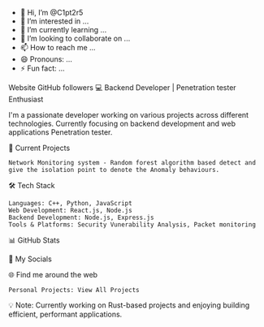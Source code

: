 - 👋 Hi, I’m @C1pt2r5
- 👀 I’m interested in ...
- 🌱 I’m currently learning ...
- 💞️ I’m looking to collaborate on ...
- 📫 How to reach me ...
- 😄 Pronouns: ...
- ⚡ Fun fact: ...

<!---
C1pt2r5/C1pt2r5 is a ✨ special ✨ repository because its `README.md` (this file) appears on your GitHub profile.
You can click the Preview link to take a look at your changes.
--->
Website GitHub followers
💻 Backend Developer | Penetration tester Enthusiast

I'm a passionate developer working on various projects across different technologies. Currently focusing on backend development and web applications Penetration tester.

🔭 Current Projects

    Network Monitoring system - Random forest algorithm based detect and give the isolation point to denote the Anomaly behaviours.
   

🛠️ Tech Stack

    Languages: C++, Python, JavaScript
    Web Development: React.js, Node.js
    Backend Development: Node.js, Express.js
    Tools & Platforms: Security Vunerability Analysis, Packet monitoring 


📊 GitHub Stats

🤝 My Socials

               
🌐 Find me around the web

    Personal Projects: View All Projects

💡 Note: Currently working on Rust-based projects and enjoying building efficient, performant applications.
